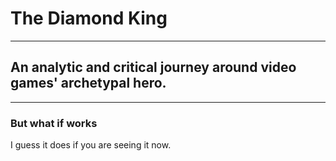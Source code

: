 # The Diamond King

---
## An analytic and critical journey around video games' archetypal hero.
---

### But what if works
I guess it does if you are seeing it now.